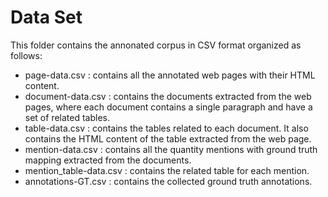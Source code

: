 # Data Set

This folder contains the annonated corpus in CSV format organized as follows:
  * page-data.csv : contains all the annotated web pages with their HTML content.
  * document-data.csv : contains the documents extracted from the web pages, where each document contains a single paragraph and have a set of related tables.
  * table-data.csv : contains the tables related to each document. It also contains the HTML content of the table extracted from the web page.
  * mention-data.csv : contains all the quantity mentions with ground truth mapping extracted from the documents. 
  * mention_table-data.csv : contains the related table for each mention.
  * annotations-GT.csv : contains the collected ground truth annotations. 
